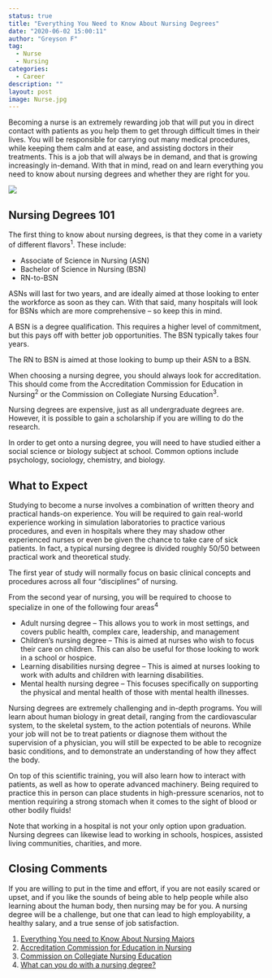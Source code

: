```yaml
---
status: true
title: "Everything You Need to Know About Nursing Degrees"
date: "2020-06-02 15:00:11"
author: "Greyson F"
tag:
  - Nurse
  - Nursing
categories:
  - Career
description: ""
layout: post
image: Nurse.jpg
---
```


Becoming a nurse is an extremely rewarding job that will put you in direct contact with patients as you help them to get through difficult times in their lives. You will be responsible for carrying out many medical procedures, while keeping them calm and at ease, and assisting doctors in their treatments. This is a job that will always be in demand, and that is growing increasingly in-demand. With that in mind, read on and learn everything you need to know about nursing degrees and whether they are right for you.

![](/posts/Nurse.jpg)

## Nursing Degrees 101

The first thing to know about nursing degrees, is that they come in a variety of different flavors<sup>1</sup>. These include:

- Associate of Science in Nursing (ASN)
- Bachelor of Science in Nursing (BSN)
- RN-to-BSN

ASNs will last for two years, and are ideally aimed at those looking to enter the workforce as soon as they can. With that said, many hospitals will look for BSNs which are more comprehensive – so keep this in mind.

A BSN is a degree qualification. This requires a higher level of commitment, but this pays off with better job opportunities. The BSN typically takes four years.

The RN to BSN is aimed at those looking to bump up their ASN to a BSN.

When choosing a nursing degree, you should always look for accreditation. This should come from the Accreditation Commission for Education in Nursing<sup>2</sup> or the Commission on Collegiate Nursing Education<sup>3</sup>.

Nursing degrees are expensive, just as all undergraduate degrees are. However, it is possible to gain a scholarship if you are willing to do the research.

In order to get onto a nursing degree, you will need to have studied either a social science or biology subject at school. Common options include psychology, sociology, chemistry, and biology.

## What to Expect

Studying to become a nurse involves a combination of written theory and practical hands-on experience. You will be required to gain real-world experience working in simulation laboratories to practice various procedures, and even in hospitals where they may shadow other experienced nurses or even be given the chance to take care of sick patients. In fact, a typical nursing degree is divided roughly 50/50 between practical work and theoretical study.

The first year of study will normally focus on basic clinical concepts and procedures across all four “disciplines” of nursing.

From the second year of nursing, you will be required to choose to specialize in one of the following four areas<sup>4</sup>

- Adult nursing degree – This allows you to work in most settings, and covers public health, complex care, leadership, and management
- Children’s nursing degree – This is aimed at nurses who wish to focus their care on children. This can also be useful for those looking to work in a school or hospice.
- Learning disabilities nursing degree – This is aimed at nurses looking to work with adults and children with learning disabilities.
- Mental health nursing degree – This focuses specifically on supporting the physical and mental health of those with mental health illnesses.

Nursing degrees are extremely challenging and in-depth programs. You will learn about human biology in great detail, ranging from the cardiovascular system, to the skeletal system, to the action potentials of neurons. While your job will not be to treat patients or diagnose them without the supervision of a physician, you will still be expected to be able to recognize basic conditions, and to demonstrate an understanding of how they affect the body.

On top of this scientific training, you will also learn how to interact with patients, as well as how to operate advanced machinery. Being required to practice this in person can place students in high-pressure scenarios, not to mention requiring a strong stomach when it comes to the sight of blood or other bodily fluids!

Note that working in a hospital is not your only option upon graduation. Nursing degrees can likewise lead to working in schools, hospices, assisted living communities, charities, and more.

## Closing Comments

If you are willing to put in the time and effort, if you are not easily scared or upset, and if you like the sounds of being able to help people while also learning about the human body, then nursing may be for you. A nursing degree will be a challenge, but one that can lead to high employability, a healthy salary, and a true sense of job satisfaction.

1. [Everything You need to Know About Nursing Majors](https://www.collegexpress.com/interests/health-medicine/articles/careers-health-medicine/everything-you-need-know-about-nursing-majors/)
2. [Accreditation Commission for Education in Nursing](https://acenursing.org/)
3. [Commission on Collegiate Nursing Education](https://www.aacnnursing.org/CCNE)
4. [What can you do with a nursing degree?](https://www.timeshighereducation.com/student/subjects/what-can-you-do-nursing-degree#survey-answer)
